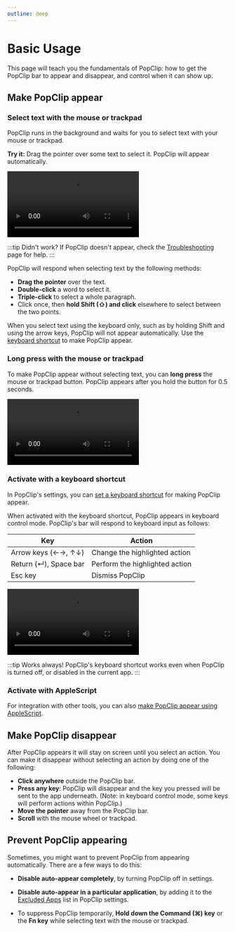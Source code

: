 ```yaml
---
outline: deep
---
```


# Basic Usage

This page will teach you the fundamentals of PopClip: how to get the PopClip bar to appear and disappear, and control when it can show up.

## Make PopClip appear

### Select text with the mouse or trackpad

PopClip runs in the background and waits for you to select text with your mouse or trackpad.

**Try it:** Drag the pointer over some text to select it. PopClip will appear automatically.

![](./anim-basic-5.mp4 "PopClip appears when text is selected using the pointer.")

:::tip Didn't work?
If PopClip doesn't appear, check the [Troubleshooting](/kb/troubleshooting) page for help.
:::

PopClip will respond when selecting text by the following methods:

- **Drag the pointer** over the text.
- **Double-click** a word to select it.
- **Triple-click** to select a whole paragraph.
- Click once, then **hold Shift (⇧) and click** elsewhere to select between the two points.
  
When you select text using the keyboard only, such as by holding Shift and using the arrow keys, PopClip will not appear automatically. Use the [keyboard shortcut](#activate-with-a-keyboard-shortcut) to make PopClip appear.

### Long press with the mouse or trackpad

To make PopClip appear without selecting text, you can **long press** the mouse or trackpad button. PopClip appears after you hold the button for 0.5 seconds.

![](./anim-insert-1.mp4 "A long press makes PopClip appear without a a selection.")

### Activate with a keyboard shortcut

In PopClip's settings, you can [set a keyboard shortcut](./settings#keyboard-shortcut) for making PopClip appear.

When activated with the keyboard shortcut, PopClip appears in keyboard control mode. PopClip's bar will respond to keyboard input as follows:

|Key|Action|
|-|-|
|Arrow keys (←→, ↑↓)|Change the highlighted action|
|Return (↵), Space bar|Perform the highlighted action|
|Esc key|Dismiss PopClip|

![](./anim-keyboard-2.mp4 "Selecting actions using the arrow keys and Return.")

:::tip Works always!
PopClip's keyboard shortcut works even when PopClip is turned off, or disabled in the current app.
:::

### Activate with AppleScript

For integration with other tools, you can also [make PopClip appear using AppleScript](/).

## Make PopClip disappear

After PopClip appears it will stay on screen until you select an action. You can make it disappear without selecting an action by doing one of the following:

- **Click anywhere** outside the PopClip bar.
- **Press any key**: PopClip will disappear and the key you pressed will be sent to the app underneath. (Note: in keyboard control mode, some keys will perform actions within PopClip.)
- **Move the pointer** away from the PopClip bar.
- **Scroll** with the mouse wheel or trackpad.

## Prevent PopClip appearing

Sometimes, you might want to prevent PopClip from appearing automatically. There are a few ways to do this:

- **Disable auto-appear completely**, by turning PopClip off in settings.

- **Disable auto-appear in a particular application**, by adding it to the [Excluded Apps](/) list in PopClip settings.

- To suppress PopClip temporarily, **Hold down the Command (⌘) key** or the **Fn key** while selecting text with the mouse or trackpad.